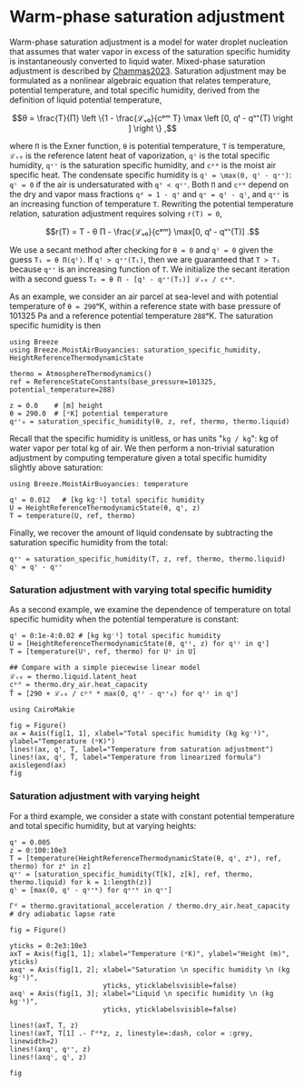 # Warm-phase saturation adjustment

Warm-phase saturation adjustment is a model for water droplet nucleation that assumes that water vapor in excess of the saturation specific humidity is instantaneously converted to liquid water.
Mixed-phase saturation adjustment is described by [Chammas2023](@citet).
Saturation adjustment may be formulated as a nonlinear algebraic equation that relates temperature, potential temperature, and total specific humidity, derived from the definition of liquid potential temperature,

```math
θ = \frac{T}{Π} \left \{1 - \frac{ℒᵥ₀}{cᵖᵐ T} \max \left [0, qᵗ - qᵛ⁺(T) \right ] \right \} ,
```

where ``Π`` is the Exner function, ``θ`` is potential temperature, ``T`` is temperature,
``ℒᵥ₀`` is the reference latent heat of vaporization, ``qᵗ`` is the total specific humidity,
``qᵛ⁺`` is the saturation specific humidity, and ``cᵖᵐ`` is the moist air specific heat.
The condensate specific humidity is ``qˡ = \max(0, qᵗ - qᵛ⁺)``: ``qˡ = 0`` if the air is undersaturated with ``qᵗ < qᵛ⁺``.
Both ``Π`` and ``cᵖᵐ`` depend on the dry and vapor mass fractions ``qᵈ = 1 - qᵗ`` and
``qᵛ = qᵗ - qˡ``, and ``qᵛ⁺`` is an increasing function of temperature ``T``.
Rewriting the potential temperature relation, saturation adjustment requires solving ``r(T) = 0``,

```math
r(T) = T - θ Π - \frac{ℒᵥ₀}{cᵖᵐ} \max[0, qᵗ - qᵛ⁺(T)] .
```

We use a secant method after checking for ``θ = 0`` and ``qˡ = 0`` given the guess ``T₁ = θ Π(qᵗ)``.
If ``qᵗ > qᵛ⁺(T₁)``, then we are guaranteed that ``T > T₁`` because ``qᵛ⁺`` is an increasing function of ``T``.
We initialize the secant iteration with a second guess ``T₂ = θ Π - [qᵗ - qᵛ⁺(T₁)] ℒᵥ₀ / cᵖᵐ``.


As an example, we consider an air parcel at sea-level and with potential temperature of ``θ = 290``ᵒK, within a reference state with base pressure of 101325 Pa and a reference potential temperature ``288``ᵒK.
The saturation specific humidity is then

```@example microphysics
using Breeze
using Breeze.MoistAirBuoyancies: saturation_specific_humidity, HeightReferenceThermodynamicState

thermo = AtmosphereThermodynamics()
ref = ReferenceStateConstants(base_pressure=101325, potential_temperature=288)

z = 0.0    # [m] height
θ = 290.0  # [ᵒK] potential temperature
qᵛ⁺₀ = saturation_specific_humidity(θ, z, ref, thermo, thermo.liquid)
```

Recall that the specific humidity is unitless, or has units "``kg / kg``": kg of water vapor
per total kg of air.
We then perform a non-trivial saturation adjustment by computing temperature
given a total specific humidity slightly above saturation:

```@example microphysics
using Breeze.MoistAirBuoyancies: temperature

qᵗ = 0.012   # [kg kg⁻¹] total specific humidity
U = HeightReferenceThermodynamicState(θ, qᵗ, z)
T = temperature(U, ref, thermo)
```

Finally, we recover the amount of liquid condensate by subtracting the saturation
specific humidity from the total:

```@example microphysics
qᵛ⁺ = saturation_specific_humidity(T, z, ref, thermo, thermo.liquid)
qˡ = qᵗ - qᵛ⁺
```

### Saturation adjustment with varying total specific humidity

As a second example, we examine the dependence of temperature on total specific humidity
when the potential temperature is constant:

```@example microphysics
qᵗ = 0:1e-4:0.02 # [kg kg⁻¹] total specific humidity
U = [HeightReferenceThermodynamicState(θ, qᵗⁱ, z) for qᵗⁱ in qᵗ]
T = [temperature(Uⁱ, ref, thermo) for Uⁱ in U]

## Compare with a simple piecewise linear model
ℒᵥ₀ = thermo.liquid.latent_heat
cᵖᵈ = thermo.dry_air.heat_capacity
T̃ = [290 + ℒᵥ₀ / cᵖᵈ * max(0, qᵗⁱ - qᵛ⁺₀) for qᵗⁱ in qᵗ]

using CairoMakie

fig = Figure()
ax = Axis(fig[1, 1], xlabel="Total specific humidity (kg kg⁻¹)", ylabel="Temperature (ᵒK)")
lines!(ax, qᵗ, T, label="Temperature from saturation adjustment")
lines!(ax, qᵗ, T̃, label="Temperature from linearized formula")
axislegend(ax)
fig
```

### Saturation adjustment with varying height

For a third example, we consider a state with constant potential temperature and total specific humidity,
but at varying heights:

```@example microphysics
qᵗ = 0.005
z = 0:100:10e3
T = [temperature(HeightReferenceThermodynamicState(θ, qᵗ, zᵏ), ref, thermo) for zᵏ in z]
qᵛ⁺ = [saturation_specific_humidity(T[k], z[k], ref, thermo, thermo.liquid) for k = 1:length(z)]
qˡ = [max(0, qᵗ - qᵛ⁺ᵏ) for qᵛ⁺ᵏ in qᵛ⁺]

Γᵈ = thermo.gravitational_acceleration / thermo.dry_air.heat_capacity # dry adiabatic lapse rate

fig = Figure()

yticks = 0:2e3:10e3
axT = Axis(fig[1, 1]; xlabel="Temperature (ᵒK)", ylabel="Height (m)", yticks)
axq⁺ = Axis(fig[1, 2]; xlabel="Saturation \n specific humidity \n (kg kg⁻¹)",
                       yticks, yticklabelsvisible=false)
axqˡ = Axis(fig[1, 3]; xlabel="Liquid \n specific humidity \n (kg kg⁻¹)",
                       yticks, yticklabelsvisible=false)

lines!(axT, T, z)
lines!(axT, T[1] .- Γᵈ*z, z, linestyle=:dash, color = :grey, linewidth=2)
lines!(axq⁺, qᵛ⁺, z)
lines!(axqˡ, qˡ, z)

fig
```
